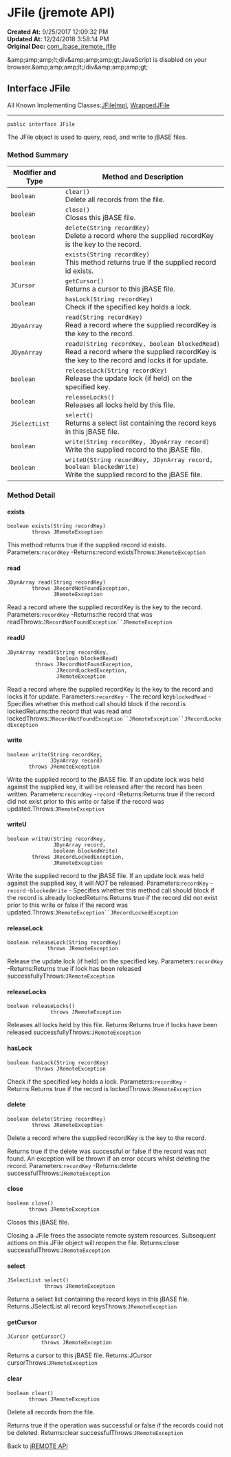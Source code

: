 # JFile (jremote API)

**Created At:** 9/25/2017 12:09:32 PM  
**Updated At:** 12/24/2018 3:58:14 PM  
**Original Doc:** [com_jbase_jremote_jfile](https://docs.jbase.com/39248-jremote/com_jbase_jremote_jfile)  

&amp;amp;amp;amp;lt;div&amp;amp;amp;amp;gt;JavaScript is disabled on your browser.&amp;amp;amp;amp;lt;/div&amp;amp;amp;amp;gt;


## Interface JFile

All Known Implementing Classes:[JFileImpl](/39250-io/com_jbase_jremote_io_jfileimpl "class in com.jbase.jremote.io"), [WrappedJFile](com_jbase_jremote_jca_wrappedjfile "class in com.jbase.jremote.jca")
* * *


```
public interface JFile
```

The JFile object is used to query, read, and write to jBASE files.

### Method Summary


| Modifier and Type<br> | Method and Description<br> |
| --- | --- |
| `boolean`<br> | `clear()`<br>Delete all records from the file.<br> |
| `boolean`<br> | `close()`<br>Closes this jBASE file.<br> |
| `boolean`<br> | `delete(String recordKey)`<br>Delete a record where the supplied recordKey is the key to the record.<br> |
| `boolean`<br> | `exists(String recordKey)`<br>This method returns true if the supplied record id exists.<br> |
| `JCursor`<br> | `getCursor()`<br>Returns a cursor to this jBASE file.<br> |
| `boolean`<br> | `hasLock(String recordKey)`<br>Check if the specified key holds a lock.<br> |
| `JDynArray`<br> | `read(String recordKey)`<br>Read a record where the supplied recordKey is the key to the record.<br> |
| `JDynArray`<br> | `readU(String recordKey, boolean blockedRead)`<br>Read a record where the supplied recordKey is the key to the record and locks it for update.<br> |
| `boolean`<br> | `releaseLock(String recordKey)`<br>Release the update lock (if held) on the specified key.<br> |
| `boolean`<br> | `releaseLocks()`<br>Releases all locks held by this file.<br> |
| `JSelectList`<br> | `select()`<br>Returns a select list containing the record keys in this jBASE file.<br> |
| `boolean`<br> | `write(String recordKey, JDynArray record)`<br>Write the supplied record to the jBASE file.<br> |
| `boolean`<br> | `writeU(String recordKey, JDynArray record, boolean blockedWrite)`<br>Write the supplied record to the jBASE file.<br> |

### Method Detail



#### exists

```
boolean exists(String recordKey)
        throws JRemoteException
```

This method returns true if the supplied record id exists.
Parameters:`recordKey` -Returns:record existsThrows:`JRemoteException`
#### read

```
JDynArray read(String recordKey)
        throws JRecordNotFoundException,
               JRemoteException
```

Read a record where the supplied recordKey is the key to the record.
Parameters:`recordKey` -Returns:the record that was readThrows:`JRecordNotFoundException``JRemoteException`

#### readU

```
JDynArray readU(String recordKey,
                boolean blockedRead)
         throws JRecordNotFoundException,
                JRecordLockedException,
                JRemoteException
```

Read a record where the supplied recordKey is the key to the record and locks it for update.
Parameters:`recordKey` - The record key`blockedRead` - Specifies whether this method call should block if the record is lockedReturns:the record that was read and lockedThrows:`JRecordNotFoundException``JRemoteException``JRecordLockedException`
#### write

```
boolean write(String recordKey,
              JDynArray record)
       throws JRemoteException
```

Write the supplied record to the jBASE file. If an update lock was held against the supplied key, it will be released after the record has been written.
Parameters:`recordKey` -`record` -Returns:Returns true if the record did not exist prior to this write or false if the record was updated.Throws:`JRemoteException`


#### writeU

```
boolean writeU(String recordKey,
               JDynArray record,
               boolean blockedWrite)
        throws JRecordLockedException,
               JRemoteException
```

Write the supplied record to the jBASE file. If an update lock was held against the supplied key, it will *NOT* be released.
Parameters:`recordKey` -`record` -`blockedWrite` - Specifies whether this method call should block if the record is already lockedReturns:Returns true if the record did not exist prior to this write or false if the record was updated.Throws:`JRemoteException``JRecordLockedException`

#### releaseLock

```
boolean releaseLock(String recordKey)
             throws JRemoteException
```

Release the update lock (if held) on the specified key.
Parameters:`recordKey` -Returns:Returns true if lock has been released successfullyThrows:`JRemoteException`
#### releaseLocks

```
boolean releaseLocks()
              throws JRemoteException
```

Releases all locks held by this file.
Returns:Returns true if locks have been released successfullyThrows:`JRemoteException`
#### hasLock

```
boolean hasLock(String recordKey)
         throws JRemoteException
```

Check if the specified key holds a lock.
Parameters:`recordKey` -Returns:Returns true if the record is lockedThrows:`JRemoteException`

#### delete

```
boolean delete(String recordKey)
        throws JRemoteException
```

Delete a record where the supplied recordKey is the key to the record.

Returns true if the delete was successful or false if the record was not found.
An exception will be thrown if an error occurs whilst deleting the record.
Parameters:`recordKey` -Returns:delete successfulThrows:`JRemoteException`
#### close

```
boolean close()
       throws JRemoteException
```

Closes this jBASE file.

Closing a JFile frees the associate remote system resources. Subsequent actions on this JFile object will reopen the file.
Returns:close successfulThrows:`JRemoteException`

#### select

```
JSelectList select()
            throws JRemoteException
```

Returns a select list containing the record keys in this jBASE file.
Returns:JSelectList all record keysThrows:`JRemoteException`

#### getCursor

```
JCursor getCursor()
           throws JRemoteException
```

Returns a cursor to this jBASE file.
Returns:JCursor cursorThrows:`JRemoteException`
#### clear

```
boolean clear()
       throws JRemoteException
```

Delete all records from the file.

Returns true if the operation was successful or false if the records could not be deleted.
Returns:clear successfulThrows:`JRemoteException`

Back to [jREMOTE API](com_jbase_jremote_package-summary)
